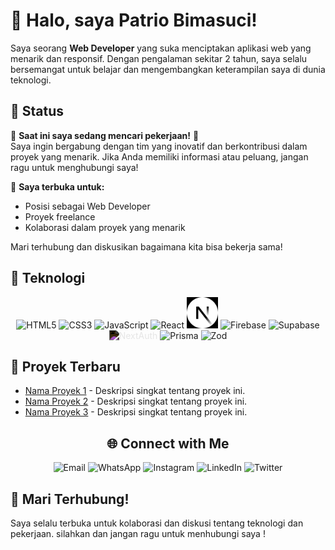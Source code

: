 # 👋 Halo, saya Patrio Bimasuci!

Saya seorang **Web Developer** yang suka menciptakan aplikasi web yang menarik dan responsif. Dengan pengalaman sekitar 2 tahun, saya selalu bersemangat untuk belajar dan mengembangkan keterampilan saya di dunia teknologi.

## 📢 Status

🌟 **Saat ini saya sedang mencari pekerjaan!** 🌟  
Saya ingin bergabung dengan tim yang inovatif dan berkontribusi dalam proyek yang menarik. Jika Anda memiliki informasi atau peluang, jangan ragu untuk menghubungi saya!

💼 **Saya terbuka untuk:**
- Posisi sebagai Web Developer
- Proyek freelance
- Kolaborasi dalam proyek yang menarik

Mari terhubung dan diskusikan bagaimana kita bisa bekerja sama!

<h2>🚀 Teknologi</h2>

<div align="center">
  <img src="https://cdn.jsdelivr.net/gh/devicons/devicon/icons/html5/html5-original.svg" alt="HTML5" width="50" height="50" />
  <img src="https://cdn.jsdelivr.net/gh/devicons/devicon/icons/css3/css3-original.svg" alt="CSS3" width="50" height="50" />
  <img src="https://cdn.jsdelivr.net/gh/devicons/devicon/icons/javascript/javascript-original.svg" alt="JavaScript" width="50" height="50" />
  <img src="https://cdn.jsdelivr.net/gh/devicons/devicon/icons/react/react-original.svg" alt="React" width="50" height="50" />
 <img src="https://raw.githubusercontent.com/devicons/devicon/master/icons/nextjs/nextjs-original.svg" alt="Next.js" width="50" height="50" style="filter: invert(1);" />
  <img src="https://cdn.jsdelivr.net/gh/devicons/devicon/icons/firebase/firebase-plain.svg" alt="Firebase" width="50" height="50" />
  <img src="https://cdn.jsdelivr.net/gh/devicons/devicon/icons/supabase/supabase-original.svg" alt="Supabase" width="50" height="50" />
  <img src="https://github.com/riobima222/assets-images/blob/main/next-auth.png" alt="NextAuth" width="50" height="50" style="filter: invert(1);" />
  <img src="https://cdn.jsdelivr.net/gh/devicons/devicon/icons/prisma/prisma-original.svg" alt="Prisma" width="50" height="50" />
  <img src="https://cdn.jsdelivr.net/gh/devicons/devicon/icons/typescript/typescript-original.svg" alt="Zod" width="50" height="50" />
</div>

## 🌱 Proyek Terbaru

- [Nama Proyek 1](link-ke-proyek-1) - Deskripsi singkat tentang proyek ini.
- [Nama Proyek 2](link-ke-proyek-2) - Deskripsi singkat tentang proyek ini.
- [Nama Proyek 3](link-ke-proyek-3) - Deskripsi singkat tentang proyek ini.

<div align="center">
  <h2>🌐 Connect with Me</h2>
  <p>
    <a href="mailto:email@domain.com" target="_blank" style="text-decoration:none;">
      <img src="https://img.shields.io/badge/Gmail-D32F2F?style=for-the-badge&logo=gmail&logoColor=white" alt="Email" />
    </a>
    <a href="https://wa.me/nomor_anda" target="_blank" style="text-decoration:none;">
      <img src="https://img.shields.io/badge/WhatsApp-25D366?style=for-the-badge&logo=whatsapp&logoColor=white" alt="WhatsApp" />
    </a>
    <a href="https://instagram.com/username" target="_blank" style="text-decoration:none;">
      <img src="https://img.shields.io/badge/Instagram-E1306C?style=for-the-badge&logo=instagram&logoColor=white" alt="Instagram" />
    </a>
    <a href="https://linkedin.com/in/namaanda" target="_blank" style="text-decoration:none;">
      <img src="https://img.shields.io/badge/LinkedIn-0077B5?style=for-the-badge&logo=linkedin&logoColor=white" alt="LinkedIn" />
    </a>
    <a href="https://twitter.com/username" target="_blank" style="text-decoration:none;">
      <img src="https://img.shields.io/badge/Twitter-1DA1F2?style=for-the-badge&logo=twitter&logoColor=white" alt="Twitter" />
    </a>
  </p>
</div>

## 🎉 Mari Terhubung!

Saya selalu terbuka untuk kolaborasi dan diskusi tentang teknologi dan pekerjaan. silahkan dan jangan ragu untuk menhubungi saya !
